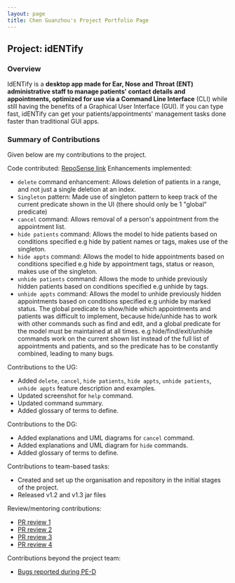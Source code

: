 ```yaml
---
layout: page
title: Chen Guanzhou's Project Portfolio Page
---
```


## Project: idENTify
### Overview
IdENTify is a **desktop app made for Ear, Nose and Throat (ENT) administrative staff to manage patients' contact details
and appointments, optimized for use via a Command Line Interface** (CLI) while still having the benefits of a
Graphical User Interface (GUI). If you can type fast, idENTify can get your patients/appointments' management tasks
done faster than traditional GUI apps.

### Summary of Contributions
Given below are my contributions to the project.

Code contributed: [RepoSense link](https://nus-cs2103-ay2223s1.github.io/tp-dashboard/?search=guanzhou03&breakdown=true&sort=groupTitle&sortWithin=title&since=2022-09-16&timeframe=commit&mergegroup=&groupSelect=groupByRepos&checkedFileTypes=docs~functional-code~test-code~other)
Enhancements implemented:
* `delete` command enhancement: Allows deletion of patients in a range, and not just a single deletion at an index.
* `Singleton` pattern: Made use of singleton pattern to keep track of the current predicate shown in the UI (there should only be 1 "global" predicate)
* `cancel` command: Allows removal of a person's appointment from the appointment list.
* `hide patients` command: Allows the model to hide patients based on conditions specified e.g hide by patient names or tags, makes use of the singleton.
* `hide appts` command: Allows the model to hide appointments based on conditions specified e.g hide by appointment tags, status or reason, makes use of the singleton.
* `unhide patients` command: Allows the mode to unhide previously hidden patients based on conditions specified e.g unhide by tags.
* `unhide appts` command: Allows the model to unhide previously hidden appointments based on conditions specified e.g unhide by marked status.
The global predicate to show/hide which appointments and patients was difficult to implement, because hide/unhide has to work with other commands such as find and edit,
and a global predicate for the model must be maintained at all times. e.g hide/find/exit/unhide commands work on the current shown list instead of the full list of appointments and patients, and so the predicate has to be constantly combined, leading to many bugs.

Contributions to the UG:
* Added `delete`, `cancel`, `hide patients`, `hide appts`, `unhide patients`, `unhide appts` feature description and examples.
* Updated screenshot for `help` command.
* Updated command summary.
* Added glossary of terms to define.

Contributions to the DG:
* Added explanations and UML diagrams for `cancel` command.
* Added explanations and UML diagram for `hide` commands.
* Added glossary of terms to define.


Contributions to team-based tasks:
* Created and set up the organisation and repository in the initial stages of the project.
* Released v1.2 and v1.3 jar files

Review/mentoring contributions:
- [PR review 1](https://github.com/AY2223S1-CS2103T-T17-4/tp/pull/81)
- [PR review 2](https://github.com/AY2223S1-CS2103T-T17-4/tp/pull/112)
- [PR review 3](https://github.com/AY2223S1-CS2103T-T17-4/tp/pull/141)
- [PR review 4](https://github.com/AY2223S1-CS2103T-T17-4/tp/pull/142)

Contributions beyond the project team:
- [Bugs reported during PE-D](https://github.com/guanzhou03/ped/issues)

